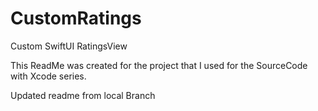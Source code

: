 # CustomRatings

Custom SwiftUI RatingsView

This ReadMe was created for the project that I used for the SourceCode with Xcode series.  


Updated readme from local Branch

